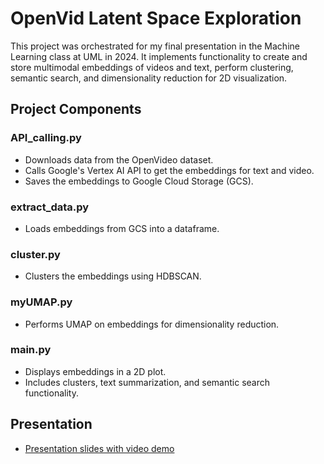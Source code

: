 # OpenVid Latent Space Exploration

This project was orchestrated for my final presentation in the Machine Learning class at UML in 2024. It implements functionality to create and store multimodal embeddings of videos and text, perform clustering, semantic search, and dimensionality reduction for 2D visualization.

## Project Components

### API_calling.py
- Downloads data from the OpenVideo dataset.
- Calls Google's Vertex AI API to get the embeddings for text and video.
- Saves the embeddings to Google Cloud Storage (GCS).

### extract_data.py
- Loads embeddings from GCS into a dataframe.

### cluster.py
- Clusters the embeddings using HDBSCAN.

### myUMAP.py
- Performs UMAP on embeddings for dimensionality reduction.

### main.py
- Displays embeddings in a 2D plot.
- Includes clusters, text summarization, and semantic search functionality.

## Presentation
- [Presentation slides with video demo](https://docs.google.com/presentation/d/1tyiTiqCbMVo-Hzz4pQcFkseUlFpZ8C-AMq71Y24cPcg/edit?usp=sharing)